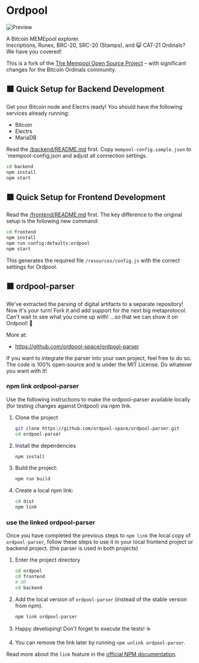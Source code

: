 # Ordpool

![Preview](frontend/src/resources/mempool-space-preview.png)

A Bitcoin MEMEpool explorer.  
Inscriptions, Runes, BRC-20, SRC-20 (Stamps), and 😺 CAT-21 Ordinals?  
We have you covered!  

This is a fork of the [The Mempool Open Source Project](https://github.com/mempool/mempool#the-mempool-open-source-project) – with significant changes for the Bitcoin Ordinals community.



## 🟧 Quick Setup for Backend Development

Get your Bitcoin node and Electrs ready!
You should have the following services already running:

- Bitcoin
- Electrs
- MariaDB

Read the [/backend/README.md](/backend/README.md) first.
Copy `mempool-config.sample.json` to `mempool-config.json and adjust all connection settings.

```sh
cd backend
npm install
npm start
```



## 🟧 Quick Setup for Frontend Development

Read the [/frontend/README.md](/frontend/README.md) first.
The key difference to the original setup is the following new command:


```sh
cd frontend
npm install
npm run config:defaults:ordpool
npm start
```

This generates the required file `/resources/config.js` with the correct settings for Ordpool.



## 🟧 ordpool-parser

We've extracted the parsing of digital artifacts to a separate repository! 
Now it's your turn! Fork it and add support for the next big metaprotocol.
Can't wait to see what you come up with! ...so that we can show it on Ordpool! 🧡

More at: 
* https://github.com/ordpool-space/ordpool-parser

If you want to integrate the parser into your own project, feel free to do so.
The code is 100% open-source and is under the MIT License.
Do whatever you want with it!

### npm link ordpool-parser

Use the following instructions to make the ordpool-parser available locally (for testing changes against Ordpool) via npm link.

1. Clone the project

   ```sh
   git clone https://github.com/ordpool-space/ordpool-parser.git
   cd ordpool-parser
   ```

2. Install the dependencies

   ```sh
   npm install
   ```

3. Build the project:

   ```sh
   npm run build
   ```

4. Create a local npm link:

   ```sh
   cd dist
   npm link
   ```

### use the linked ordpool-parser

Once you have completed the previous steps to `npm link` the local copy of `ordpool-parser`, 
follow these steps to use it in your local frontend project or backend project. (the parser is used in both projects)

1. Enter the project directory

   ```sh
   cd ordpool
   cd frontend
   # OR
   cd backend
   ```

2. Add the local version of `ordpool-parser` (instead of the stable version from npm).

   ```sh
   npm link ordpool-parser
   ```

3. Happy developing! Don't forget to execute the tests! ☕️

4. You can remove the link later by running `npm unlink ordpool-parser`.

Read more about the `link` feature in the [official NPM documentation](https://docs.npmjs.com/cli/link).

<!--


# The Mempool Open Source Project®

https://user-images.githubusercontent.com/93150691/226236121-375ea64f-b4a1-4cc0-8fad-a6fb33226840.mp4

<br>

Mempool is the fully-featured mempool visualizer, explorer, and API service running at [mempool.space](https://mempool.space/). 

It is an open-source project developed and operated for the benefit of the Bitcoin community, with a focus on the emerging transaction fee market that is evolving Bitcoin into a multi-layer ecosystem.

# Installation Methods

Mempool can be self-hosted on a wide variety of your own hardware, ranging from a simple one-click installation on a Raspberry Pi full-node distro all the way to a robust production instance on a powerful FreeBSD server. 

Most people should use a <a href="#one-click-installation">one-click install method</a>.

Other install methods are meant for developers and others with experience managing servers. If you want support for your own production instance of Mempool, or if you'd like to have your own instance of Mempool run by the mempool.space team on their own global ISP infrastructure—check out <a href="https://mempool.space/enterprise" target="_blank">Mempool Enterprise®</a>.

<a id="one-click-installation"></a>
## One-Click Installation

Mempool can be conveniently installed on the following full-node distros: 
- [Umbrel](https://github.com/getumbrel/umbrel)
- [RaspiBlitz](https://github.com/rootzoll/raspiblitz)
- [RoninDojo](https://code.samourai.io/ronindojo/RoninDojo)
- [myNode](https://github.com/mynodebtc/mynode)
- [StartOS](https://github.com/Start9Labs/start-os)
- [nix-bitcoin](https://github.com/fort-nix/nix-bitcoin/blob/a1eacce6768ca4894f365af8f79be5bbd594e1c3/examples/configuration.nix#L129)

**We highly recommend you deploy your own Mempool instance this way.** No matter which option you pick, you'll be able to get your own fully-sovereign instance of Mempool up quickly without needing to fiddle with any settings.

## Advanced Installation Methods

Mempool can be installed in other ways too, but we only recommend doing so if you're a developer, have experience managing servers, or otherwise know what you're doing.

- See the [`docker/`](./docker/) directory for instructions on deploying Mempool with Docker.
- See the [`backend/`](./backend/) and [`frontend/`](./frontend/) directories for manual install instructions oriented for developers.
- See the [`production/`](./production/) directory for guidance on setting up a more serious Mempool instance designed for high performance at scale.

-->
